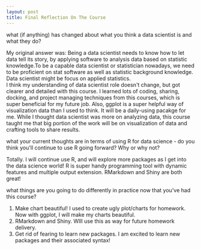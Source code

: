```yaml
---
layout: post
title: Final Reflection On The Course
---
```


what (if anything) has changed about what you think a data scientist is and what they do?  

My original answer was: Being a data scientist needs to know how to let data tell its story, by applying software to analysis data based on statistic knowledge.To be a capable data scientist or statistician nowadays, we need to be proficient on stat software as well as statistic background knowledge. Data scientist might be focus on applied statistics.  
I think my understanding of data scientist role doesn't change, but got clearer and detailed with this course. I learned lots of coding, sharing, docking, and project managing techniques from this courses, which is super beneficial for my future job.  Also, ggplot is a super helpful way of visualization data than I used to think. It will be a daily-using pacakge for me. While I thought data scientist was more on analyzing data, this course taught me that big portion of the work will be on visualization of data and crafting tools to share results.  

what your current thoughts are in terms of using R for data science - do you think you'll continue to use R going forward?  Why or why not?  

Totally. I will continue use R, and will explore more packages as I get into the data science world! R is super handy programming tool with dynamic features and multiple output extension. RMarkdown and Shiny are both great!  

what things are you going to do differently in practice now that you've had this course?  
1) Make chart beautiful! I used to create ugly plot/charts for homework. Now with ggplot, I will make my charts beautiful.  
2) RMarkdown and Shiny. WIll use this as way for future homework delivery.  
3) Get rid of fearing to learn new packages. I am excited to learn new packages and their associated syntax!  
